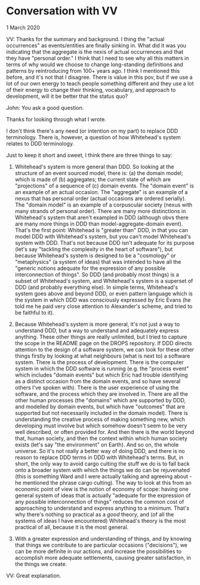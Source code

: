 # Conversation with VV

1 March 2020

VV: Thanks for the summary and background. I thing the "actual occurrences" as events/entities are finally sinking in. What did it was you indicating that the aggregate is the nexis of actual occurrences and that they have "personal order." I think that I need to see why all this matters in terms of why would we choose to change long-standing definitions and patterns by reintroducing from 100+ years ago. I think I mentioned this before, and it's not that I disagree. There is value in this pov, but if we use a lot of our own energy to teach people something different and they use a lot of their energy to change their thinking, vocabulary, and approach to development, will it be better that the status quo?

John: You ask a good question.

Thanks for looking through what I wrote.

I don't think there's any need (or intention on my part) to replace DDD terminology. There is, however, a question of how Whitehead's system relates to DDD terminology.

Just to keep it short and sweet, I think there are three things to say:

1. Whitehead's system is more general than DDD. So looking at the structure of an event sourced model, there is: (a) the domain model; which is made of (b) aggregates; the current state of which are "projections" of a sequence of (c) domain events. The "domain event" is an example of an actual occasion. The "aggregate" is an example of a nexus that has personal order (actual occasions are ordered serially). The "domain model" is an example of a corpuscular society (nexus with many strands of personal order). There are many more distinctions in Whitehead's system that aren't exampled in DDD (although obvs there are many more things in DDD than model-aggregate-domain event). That's the first point: Whitehead is "greater than" DDD, in that you can model DDD with Whitehead's system, but you can't model Whitehead's system with DDD. That's not because DDD isn't adequate for its purpose (let's say "tackling the complexity in the heart of software"), but because Whitehead's system is designed to be a "cosmology" or "metaphysics" (a system of ideas) that was intended to have all the "generic notions adequate for the expression of any possible interconnection of things". So DDD (and probably most things) is a subset of Whitehead's system, and Whitehead's system is a superset of DDD (and probably everything else). In simple terms, Whitehead's system goes above and beyond DDD, or even pattern language which is the system in which DDD was consciously expressed by Eric Evans (he told me he paid very close attention to Alexander's scheme, and tried to be faithful to it).

2. Because Whitehead's system is more general, it's not just a way to understand DDD, but a way to understand and adequately express anything. These other things are really unlimited, but I tried to capture the scope in the README page on the DROPS repository. If DDD directs attention to the design of a software system, we can look for these other things firstly by looking at what neighbours (what is next to) a software system. There is the process of development. There is the computer system in which the DDD software is running (e.g. the "process event" which includes "domain events" but which Eric had trouble identifying as a distinct occasion from the domain events, and so have several others I've spoken with). There is the user experience of using the software, and the process which they are involved in. There are all the other human processes (the "domains" which are supported by DDD, and modelled by domain events, but which have "outcomes" that are supported but not necessarily included in the domain model). There is understanding the creative process of making something new, which developing must involve but which somehow doesn't seem to be very well described, or often provided for. And then there is the world beyond that, human society, and then the context within which human society exists (let's say "the environment" on Earth). And so on, the whole universe. So it's not really a better way of doing DDD, and there is no reason to replace DDD terms in DDD with Whitehead's terms. But, in short, the only way to avoid cargo culting the stuff we do is to fall back onto a broader system with which the things we do can be rejuvenated (this is something Ward and I were actually talking and agreeing about - he mentioned the phrase cargo culting). The way to look at this from an economic point of view is the notion of economy of scope: having one general system of ideas that is actually "adequate for the expression of any possible interconnection of things" reduces the common cost of approaching to understand and express anything to a minimum. That's why there's nothing so practical as a *good* theory, and (of all the systems of ideas I have encountered) Whitehead's theory is the most practical of all, because it is the most general.

3. With a greater expression and understanding of things, and by knowing that things we contribute to are particular occasions ("decisions"), we can be more definite in our actions, and increase the possibilities to accomplish more adequate settlements, causing greater satisfaction, in the things we create.

VV: Great explanation.


